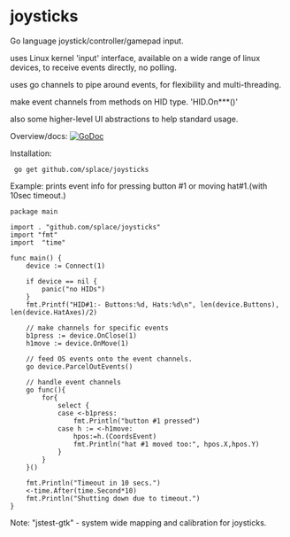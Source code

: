 # joysticks
Go language joystick/controller/gamepad input.

uses Linux kernel 'input' interface, available on a wide range of linux devices, to receive events directly, no polling.

uses go channels to pipe around events, for flexibility and multi-threading.

make event channels from methods on HID type.  'HID.On***()'  

also some higher-level UI abstractions to help standard usage.

Overview/docs: [![GoDoc](https://godoc.org/github.com/splace/joysticks?status.svg)](https://godoc.org/github.com/splace/joysticks)

Installation:

     go get github.com/splace/joysticks

Example: prints event info for pressing button #1 or moving hat#1.(with 10sec timeout.) 

	package main

	import . "github.com/splace/joysticks"
	import "fmt"
	import  "time"

	func main() {
		device := Connect(1)

		if device == nil {
			panic("no HIDs")
		}
		fmt.Printf("HID#1:- Buttons:%d, Hats:%d\n", len(device.Buttons), len(device.HatAxes)/2)

		// make channels for specific events
		b1press := device.OnClose(1)
		h1move := device.OnMove(1)

		// feed OS events onto the event channels. 
		go device.ParcelOutEvents()

		// handle event channels
		go func(){
			for{
				select {
				case <-b1press:
					fmt.Println("button #1 pressed")
				case h := <-h1move:
					hpos:=h.(CoordsEvent)
					fmt.Println("hat #1 moved too:", hpos.X,hpos.Y)
				}
			}
		}()
	
		fmt.Println("Timeout in 10 secs.")
		<-time.After(time.Second*10)
		fmt.Println("Shutting down due to timeout.")
	}



Note: "jstest-gtk" - system wide mapping and calibration for joysticks.


